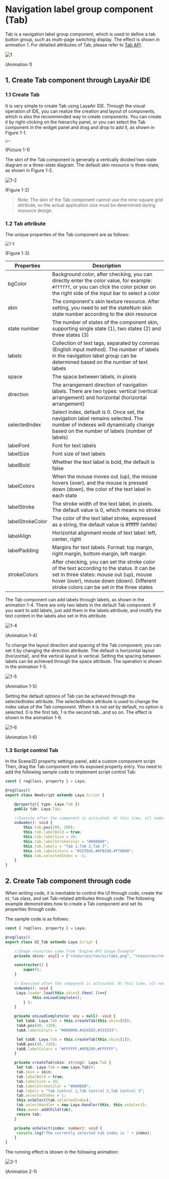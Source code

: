 # Navigation label group component (Tab)

Tab is a navigation label group component, which is used to define a tab button group, such as multi-page switching display. The effect is shown in animation 1. For detailed attributes of Tab, please refer to [Tab API](https://layaair.com/3.x/api/Chinese/index.html?version=3.0.0&type=2D&category=UI&class=laya.ui.Tab).

![1](img/1.gif)

(Animation 1)



## 1. Create Tab component through LayaAir IDE

### 1.1 Create Tab

It is very simple to create Tab using LayaAir IDE. Through the visual operation of IDE, you can realize the creation and layout of components, which is also the recommended way to create components. You can create it by right-clicking on the hierarchy panel, or you can select the Tab component in the widget panel and drag and drop to add it, as shown in Figure 1-1.

<img src="img/1-1.png" alt="1-1" style="zoom:50%;" />

(Picture 1-1)

The skin of the Tab component is generally a vertically divided two-state diagram or a three-state diagram. The default skin resource is three-state, as shown in Figure 1-2.

![1-2](img/1-2.png)

(Figure 1-2)

> Note: The skin of the Tab component cannot use the nine-square grid attribute, so the actual application size must be determined during resource design.



### 1.2 Tab attribute

The unique properties of the Tab component are as follows:

<img src="img/1-3.png" alt="1-3" style="zoom:80%;" />

(Figure 1-3)

| Properties	| Description	|
| ---------------- | ------------------------------------------------------------ |
| bgColor      	| Background color, after checking, you can directly enter the color value, for example: `#ffffff`, or you can click the color picker on the right side of the input bar to select a color |
| skin         	| The component's skin texture resource. After setting, you need to set the stateNum skin state number according to the skin resource |
| state number	| The number of states of the component skin, supporting single state (1), two states (2) and three states (3)	|
| labels       	| Collection of text tags, separated by commas (English input method). The number of labels in the navigation label group can be determined based on the number of text labels |
| space        	| The space between labels, in pixels	|
| direction    	| The arrangement direction of navigation labels. There are two types: vertical (vertical arrangement) and horizontal (horizontal arrangement) |
| selectedIndex	| Select index, default is 0. Once set, the navigation label remains selected. The number of indexes will dynamically change based on the number of labels (number of labels) |
| labelFont    	| Font for text labels	|
| labelSize    	| Font size of text labels	|
| labelBold    	| Whether the text label is bold, the default is false	|
| labelColors  	| When the mouse moves out (up), the mouse hovers (over), and the mouse is pressed down (down), the color of the text label in each state |
| labelStroke  	| The stroke width of the text label, in pixels. The default value is 0, which means no stroke	|
| labelStrokeColor | The color of the text label stroke, expressed as a string, the default value is #ffffff (white)	|
| labelAlign   	| Horizontal alignment mode of text label: left, center, right	|
| labelPadding 	| Margins for text labels. Format: top margin, right margin, bottom margin, left margin	|
| strokeColors 	| After checking, you can set the stroke color of the text according to the status. It can be set in three states: mouse out (up), mouse hover (over), mouse down (down). Different stroke colors can be set in the three states |

The Tab component can add labels through labels, as shown in the animation 1-4. There are only two labels in the default Tab component. If you want to add labels, just add them in the labels attribute, and modify the text content in the labels also set in this attribute.

![1-4](img/1-4.gif)

(Animation 1-4)

To change the layout direction and spacing of the Tab component, you can set it by changing the direction attribute. The default is horizontal layout (horizontal), and the vertical layout is vertical. Setting the spacing between labels can be achieved through the space attribute. The operation is shown in the animation 1-5.

![1-5](img/1-5.gif)

(Animation 1-5)

Setting the default options of Tab can be achieved through the selectedIndex attribute. The selectedIndex attribute is used to change the index value of the Tab component. When it is not set by default, no option is selected. 0 is the first tab, 1 is the second tab...and so on. The effect is shown in the animation 1-6.

![1-6](img/1-6.gif)

(Animation 1-6)



### 1.3 Script control Tab

In the Scene2D property settings panel, add a custom component script. Then, drag the Tab component into its exposed property entry. You need to add the following sample code to implement script control Tab:

```typescript
const { regClass, property } = Laya;

@regClass()
export class NewScript extends Laya.Script {

	@property({ type: Laya.Tab })
	public tab: Laya.Tab;

	//Execute after the component is activated. At this time, all nodes and components have been created. This method is only executed once.
	onAwake(): void {
    	this.tab.pos(200, 200);
    	this.tab.labelBold = true;
    	this.tab.labelSize = 20;
    	this.tab.labelStrokeColor = "#000000";
    	this.tab.labels = "Tab 1,Tab 2,Tab 3";
    	this.tab.labelColors = "#32556b,#8FB299,#ff0000";
    	this.tab.selectedIndex = -1;
	}
}
```



## 2. Create Tab component through code

When writing code, it is inevitable to control the UI through code, create the `UI_Tab` class, and set Tab-related attributes through code. The following example demonstrates how to create a Tab component and set its properties through code.

The sample code is as follows:

```typescript
const { regClass, property } = Laya;

@regClass()
export class UI_Tab extends Laya.Script {

    //Image resources come from "Engine API Usage Example"
	private skins: any[] = ["resources/res/ui/tab1.png", "resources/res/ui/tab2.png"];

	constructor() {
    	super();
	}

	// Executed after the component is activated. At this time, all nodes and components have been created. This method is only executed once.
	onAwake(): void {
   	 Laya.loader.load(this.skins).then( ()=>{
        	this.onLoadComplete();
    	} );
    }

    private onLoadComplete(e: any = null): void {
   	 let tabA: Laya.Tab = this.createTab(this.skins[0]);
   	 tabA.pos(40, 120);
   	 tabA.labelColors = "#000000,#d3d3d3,#333333";

   	 let tabB: Laya.Tab = this.createTab(this.skins[1]);
   	 tabB.pos(40, 220);
   	 tabB.labelColors = "#FFFFFF,#8FB299,#FFFFFF";
    }

    private createTab(skin: string): Laya.Tab {
   	 let tab: Laya.Tab = new Laya.Tab();
   	 tab.skin = skin;
   	 tab.labelBold = true;
   	 tab.labelSize = 20;
   	 tab.labelStrokeColor = "#000000";
   	 tab.labels = "Tab Control 1,Tab Control 2,Tab Control 3";
   	 tab.selectedIndex = 1;
   	 this.onSelect(tab.selectedIndex);
   	 tab.selectHandler = new Laya.Handler(this, this.onSelect);
   	 this.owner.addChild(tab);
   	 return tab;
    }

    private onSelect(index: number): void {
   	 console.log("The currently selected tab index is " + index);
    }
}
```

The running effect is shown in the following animation:

![2-1](img/2-1.gif)

(Animation 2-1)






